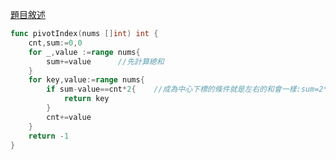 [題目敘述](https://leetcode.cn/problems/find-pivot-index/)

```go
func pivotIndex(nums []int) int {
    cnt,sum:=0,0
    for _,value :=range nums{
        sum+=value      //先計算總和
    }
    for key,value:=range nums{
        if sum-value==cnt*2{    //成為中心下標的條件就是左右的和會一樣:sum=2*cnt+value
            return key
        }
        cnt+=value
    }
    return -1
}
